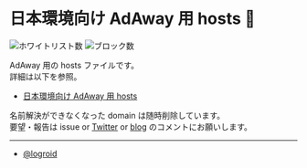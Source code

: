 # 日本環境向け AdAway 用 hosts :no_entry_sign:

![ホワイトリスト数](https://img.shields.io/badge/white-37-brightgreen)
![ブロック数](https://img.shields.io/badge/block-31859-red)

AdAway 用の hosts ファイルです。  
詳細は以下を参照。

* [日本環境向け AdAway 用 hosts](http://logroid.blogspot.com/2012/06/adaway-hosts-for-japan.html)

名前解決ができなくなった domain は随時削除しています。  
要望・報告は issue or [Twitter](https://twitter.com/logroid) or [blog](http://logroid.blogspot.com/2012/06/adaway-hosts-for-japan.html) のコメントにお願いします。

---
* [@logroid](https://twitter.com/logroid)
